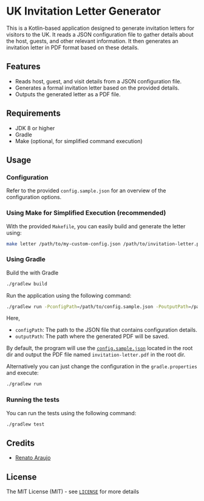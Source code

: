 UK Invitation Letter Generator
===

This is a Kotlin-based application designed to generate invitation letters for visitors to the UK. 
It reads a JSON configuration file to gather details about the host, guests, and other relevant information. 
It then generates an invitation letter in PDF format based on these details.

## Features

- Reads host, guest, and visit details from a JSON configuration file.
- Generates a formal invitation letter based on the provided details.
- Outputs the generated letter as a PDF file.

## Requirements
- JDK 8 or higher
- Gradle
- Make (optional, for simplified command execution)

## Usage
### Configuration
Refer to the provided `config.sample.json` for an overview of the configuration options.

### Using Make for Simplified Execution (recommended)
With the provided `Makefile`, you can easily build and generate the letter using:
```bash
make letter /path/to/my-custom-config.json /path/to/invitation-letter.pdf
```

### Using Gradle
Build the with Gradle
```bash
./gradlew build
```
Run the application using the following command:
```bash
./gradlew run -PconfigPath=/path/to/config.sample.json -PoutputPath=/path/to/invitation-letter.pdf
```
Here,
- `configPath`: The path to the JSON file that contains configuration details.
- `outputPath`: The path where the generated PDF will be saved.

By default, the program will use the [`config.sample.json`](config.sample.json) located in the root dir and output the PDF file named `invitation-letter.pdf` in the root dir.

Alternatively you can just change the configuration in the `gradle.properties` and execute:
```bash
./gradlew run
```

### Running the tests
You can run the tests using the following command:
```bash
./gradlew test
```

## Credits

* [Renato Araujo](https://www.linkedin.com/in/renatoraraujo/)

## License

The MIT License (MIT) - see [`LICENSE`](LICENSE) for more details
